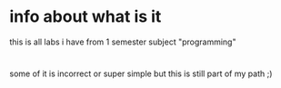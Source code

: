 # info about what is it
this is all labs i have from 1 semester subject "programming"
#
some of it is incorrect or super simple but this is still part of my path ;)
